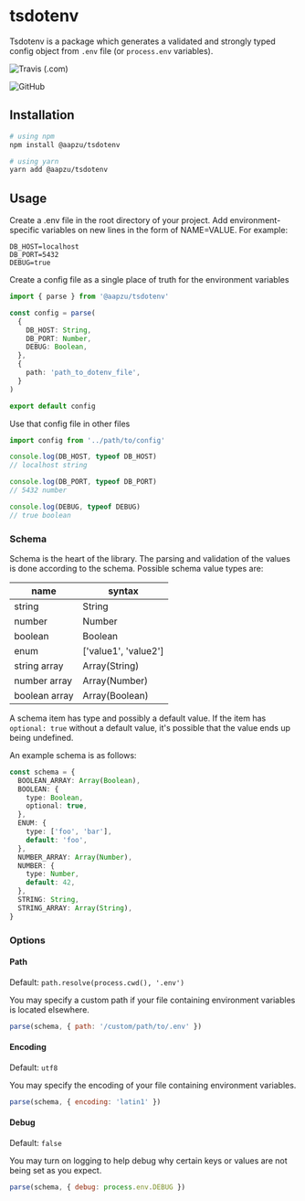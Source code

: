 # tsdotenv

Tsdotenv is a package which generates a validated and strongly typed config object from `.env` file (or `process.env` variables).

![Travis (.com)](https://img.shields.io/travis/com/aapzu/tsdotenv?logo=travis&style=flat-square)

![GitHub](https://img.shields.io/github/license/aapzu/tsdotenv?style=flat-square)

## Installation

```bash
# using npm
npm install @aapzu/tsdotenv

# using yarn
yarn add @aapzu/tsdotenv
```

## Usage

Create a .env file in the root directory of your project. Add environment-specific variables on new lines in the form of NAME=VALUE. For example:

```
DB_HOST=localhost
DB_PORT=5432
DEBUG=true
```

Create a config file as a single place of truth for the environment variables

```typescript
import { parse } from '@aapzu/tsdotenv'

const config = parse(
  {
    DB_HOST: String,
    DB_PORT: Number,
    DEBUG: Boolean,
  },
  {
    path: 'path_to_dotenv_file',
  }
)

export default config
```

Use that config file in other files

```typescript
import config from '../path/to/config'

console.log(DB_HOST, typeof DB_HOST)
// localhost string

console.log(DB_PORT, typeof DB_PORT)
// 5432 number

console.log(DEBUG, typeof DEBUG)
// true boolean
```

### Schema

Schema is the heart of the library. The parsing and validation of the values is done according to the schema. Possible schema value types are:

| name          | syntax               |
| ------------- | -------------------- |
| string        | String               |
| number        | Number               |
| boolean       | Boolean              |
| enum          | ['value1', 'value2'] |
| string array  | Array(String)        |
| number array  | Array(Number)        |
| boolean array | Array(Boolean)       |

A schema item has type and possibly a default value. If the item has `optional: true` without a default value, it's possible that the value ends up being undefined.

An example schema is as follows:

```typescript
const schema = {
  BOOLEAN_ARRAY: Array(Boolean),
  BOOLEAN: {
    type: Boolean,
    optional: true,
  },
  ENUM: {
    type: ['foo', 'bar'],
    default: 'foo',
  },
  NUMBER_ARRAY: Array(Number),
  NUMBER: {
    type: Number,
    default: 42,
  },
  STRING: String,
  STRING_ARRAY: Array(String),
}
```

### Options

#### Path

Default: `path.resolve(process.cwd(), '.env')`

You may specify a custom path if your file containing environment variables is located elsewhere.

```js
parse(schema, { path: '/custom/path/to/.env' })
```

#### Encoding

Default: `utf8`

You may specify the encoding of your file containing environment variables.

```js
parse(schema, { encoding: 'latin1' })
```

#### Debug

Default: `false`

You may turn on logging to help debug why certain keys or values are not being set as you expect.

```js
parse(schema, { debug: process.env.DEBUG })
```

